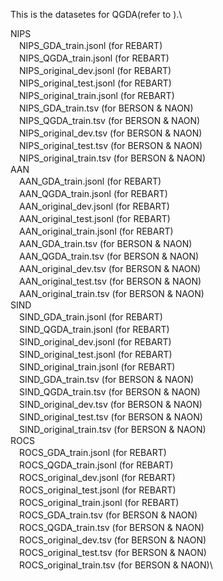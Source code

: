 This is the datasetes for QGDA(refer to ).\

NIPS\
　NIPS_GDA_train.jsonl (for REBART)\
　NIPS_QGDA_train.jsonl (for REBART)\
　NIPS_original_dev.jsonl (for REBART)\
　NIPS_original_test.jsonl (for REBART)\
　NIPS_original_train.jsonl (for REBART)\
　NIPS_GDA_train.tsv (for BERSON & NAON)\
　NIPS_QGDA_train.tsv (for BERSON & NAON)\
　NIPS_original_dev.tsv (for BERSON & NAON)\
　NIPS_original_test.tsv (for BERSON & NAON)\
　NIPS_original_train.tsv (for BERSON & NAON)\
AAN\
　AAN_GDA_train.jsonl (for REBART)\
　AAN_QGDA_train.jsonl (for REBART)\
　AAN_original_dev.jsonl (for REBART)\
　AAN_original_test.jsonl (for REBART)\
　AAN_original_train.jsonl (for REBART)\
　AAN_GDA_train.tsv (for BERSON & NAON)\
　AAN_QGDA_train.tsv (for BERSON & NAON)\
　AAN_original_dev.tsv (for BERSON & NAON)\
　AAN_original_test.tsv (for BERSON & NAON)\
　AAN_original_train.tsv (for BERSON & NAON)\
SIND\
　SIND_GDA_train.jsonl (for REBART)\
　SIND_QGDA_train.jsonl (for REBART)\
　SIND_original_dev.jsonl (for REBART)\
　SIND_original_test.jsonl (for REBART)\
　SIND_original_train.jsonl (for REBART)\
　SIND_GDA_train.tsv (for BERSON & NAON)\
　SIND_QGDA_train.tsv (for BERSON & NAON)\
　SIND_original_dev.tsv (for BERSON & NAON)\
　SIND_original_test.tsv (for BERSON & NAON)\
　SIND_original_train.tsv (for BERSON & NAON)\
ROCS\
　ROCS_GDA_train.jsonl (for REBART)\
　ROCS_QGDA_train.jsonl (for REBART)\
　ROCS_original_dev.jsonl (for REBART)\
　ROCS_original_test.jsonl (for REBART)\
　ROCS_original_train.jsonl (for REBART)\
　ROCS_GDA_train.tsv (for BERSON & NAON)\
　ROCS_QGDA_train.tsv (for BERSON & NAON)\
　ROCS_original_dev.tsv (for BERSON & NAON)\
　ROCS_original_test.tsv (for BERSON & NAON)\
　ROCS_original_train.tsv (for BERSON & NAON)\
